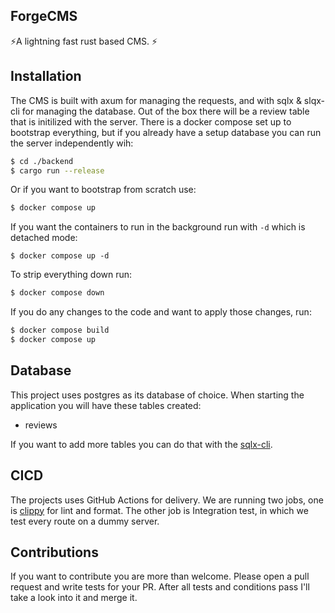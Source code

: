 ForgeCMS
---
⚡A lightning fast rust based CMS. ⚡

## Installation
The CMS is built with axum for managing the requests, and with sqlx & slqx-cli for managing the database.
Out of the box there will be a review table that is initilized with the server. There is a docker compose
set up to bootstrap everything, but if you already have a setup database you can run the server independently
wih: 

```sh
$ cd ./backend
$ cargo run --release
```

Or if you want to bootstrap from scratch use:
```sh
$ docker compose up
```
If you want the containers to run in the background run with `-d` which is detached mode:
```sc
$ docker compose up -d
```

To strip everything down run:
```sh 
$ docker compose down
```

If you do any changes to the code and want to apply those changes, run:
```sh 
$ docker compose build
$ docker compose up
```

## Database
This project uses postgres as its database of choice. 
When starting the application you will have these tables created:
- reviews

If you want to add more tables you can do that with the [sqlx-cli](https://crates.io/crates/sqlx-cli). 

## CICD
The projects uses GitHub Actions for delivery. We are running two jobs, one is [clippy](https://doc.rust-lang.org/nightly/clippy/continuous_integration/github_actions.html) for lint and format.
The other job is Integration test, in which we test every route on a dummy server.


## Contributions
If you want to contribute you are more than welcome. Please open a pull request and write tests for your PR.
After all tests and conditions pass I'll take a look into it and merge it.

